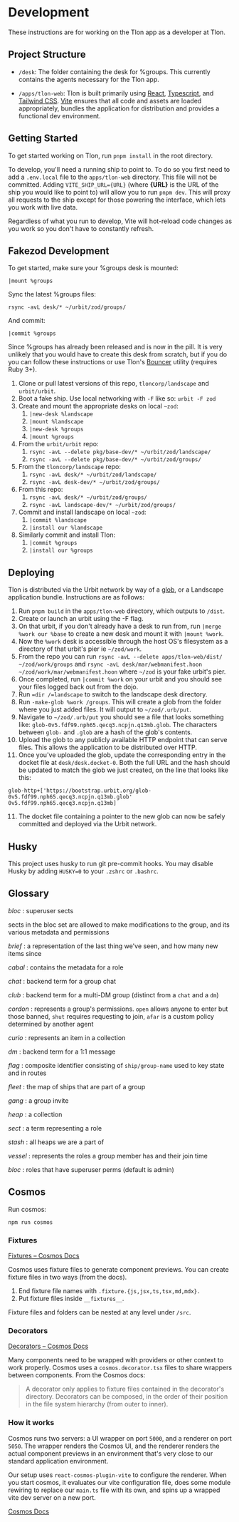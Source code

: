 # Development

These instructions are for working on the Tlon app as a developer at Tlon.

## Project Structure

-   `/desk`: The folder containing the desk for %groups. This currently contains the agents necessary for the Tlon app.

-   `/apps/tlon-web`: Tlon is built primarily using [React], [Typescript], and [Tailwind CSS]. [Vite] ensures that all code and assets are loaded appropriately, bundles the application for distribution and provides a functional dev environment.

## Getting Started

To get started working on Tlon, run `pnpm install` in the root directory.

To develop, you'll need a running ship to point to. To do so you first need to add a `.env.local` file to the `apps/tlon-web` directory. This file will not be committed. Adding `VITE_SHIP_URL={URL}` (where **{URL}** is the URL of the ship you would like to point to) will allow you to run `pnpm dev`. This will proxy all requests to the ship except for those powering the interface, which lets you work with live data.

Regardless of what you run to develop, Vite will hot-reload code changes as you work so you don't have to constantly refresh.

## Fakezod Development

To get started, make sure your %groups desk is mounted:

```
|mount %groups
```

Sync the latest %groups files:

```
rsync -avL desk/* ~/urbit/zod/groups/
```

And commit:

```
|commit %groups
```

Since %groups has already been released and is now in the pill. It is very unlikely that you would have to create this desk from scratch, but if you do you can follow these instructions or use Tlon's [Bouncer](https://github.com/tloncorp/bouncer) utility (requires Ruby 3+).

1. Clone or pull latest versions of this repo, `tloncorp/landscape` and `urbit/urbit`.
2. Boot a fake ship. Use local networking with `-F` like so: `urbit -F zod`
3. Create and mount the appropriate desks on local `~zod`:
    1. `|new-desk %landscape`
    2. `|mount %landscape`
    3. `|new-desk %groups`
    4. `|mount %groups`
4. From the `urbit/urbit` repo:
    1. `rsync -avL --delete pkg/base-dev/* ~/urbit/zod/landscape/`
    2. `rsync -avL --delete pkg/base-dev/* ~/urbit/zod/groups/`
5. From the `tloncorp/landscape` repo:
    1. `rsync -avL desk/* ~/urbit/zod/landscape/`
    2. `rsync -avL desk-dev/* ~/urbit/zod/groups/`
6. From this repo:
    1. `rsync -avL desk/* ~/urbit/zod/groups/`
    2. `rsync -avL landscape-dev/* ~/urbit/zod/groups/`
7. Commit and install landscape on local `~zod`:
    1. `|commit %landscape`
    2. `|install our %landscape`
8. Similarly commit and install Tlon:
    1. `|commit %groups`
    2. `|install our %groups`

## Deploying

Tlon is distributed via the Urbit network by way of a [glob](https://developers.urbit.org/reference/additional/dist/glob#-make-glob), or a Landscape application bundle. Instructions are as follows:

1. Run `pnpm build` in the `apps/tlon-web` directory, which outputs to `/dist`.
2. Create or launch an urbit using the -F flag.
3. On that urbit, if you don't already have a desk to run from, run `|merge %work our %base` to create a new desk and mount it with `|mount %work`.
4. Now the `%work` desk is accessible through the host OS's filesystem as a directory of that urbit's pier ie `~/zod/work`.
5. From the repo you can run `rsync -avL --delete apps/tlon-web/dist/ ~/zod/work/groups` and `rsync -avL desk/mar/webmanifest.hoon ~/zod/work/mar/webmanifest.hoon` where `~/zod` is your fake urbit's pier.
6. Once completed, run `|commit %work` on your urbit and you should see your files logged back out from the dojo.
7. Run `=dir /=landscape` to switch to the landscape desk directory.
8. Run `-make-glob %work /groups`. This will create a glob from the folder where you just added files. It will output to `~/zod/.urb/put`.
9. Navigate to `~/zod/.urb/put` you should see a file that looks something like: `glob-0v5.fdf99.nph65.qecq3.ncpjn.q13mb.glob`. The characters between `glob-` and `.glob` are a hash of the glob's contents.
10. Upload the glob to any publicly available HTTP endpoint that can serve files. This allows the application to be distributed over HTTP.
11. Once you've uploaded the glob, update the corresponding entry in the docket file at `desk/desk.docket-0`. Both the full URL and the hash should be updated to match the glob we just created, on the line that looks like this:

```hoon
glob-http+['https://bootstrap.urbit.org/glob-0v5.fdf99.nph65.qecq3.ncpjn.q13mb.glob' 0v5.fdf99.nph65.qecq3.ncpjn.q13mb]
```

11. The docket file containing a pointer to the new glob can now be safely committed and deployed via the Urbit network.

## Husky

This project uses husky to run git pre-commit hooks. You may disable Husky by adding `HUSKY=0` to your `.zshrc` or `.bashrc`.

[react]: https://reactjs.org/
[typescript]: https://www.typescriptlang.org/
[tailwind css]: https://tailwindcss.com/
[vite]: https://vitejs.dev/

## Glossary

_bloc_ : superuser sects

sects in the bloc set are allowed to make modifications to the group, and its various metadata and permissions

_brief_ : a representation of the last thing we've seen, and how many new items since

_cabal_ : contains the metadata for a role

_chat_ : backend term for a group chat

_club_ : backend term for a multi-DM group (distinct from a `chat` and a `dm`)

_cordon_ : represents a group's permissions. `open` allows anyone to enter but those banned, `shut` requires requesting to join, `afar` is a custom policy determined by another agent

_curio_ : represents an item in a collection

_dm_ : backend term for a 1:1 message

_flag_ : composite identifier consisting of `ship/group-name` used to key state and in routes

_fleet_ : the map of ships that are part of a group

_gang_ : a group invite

_heap_ : a collection

_sect_ : a term representing a role

_stash_ : all heaps we are a part of

_vessel_ : represents the roles a group member has and their join time

_bloc_ : roles that have superuser perms (default is admin)

## Cosmos

Run cosmos:

```
npm run cosmos
```

### Fixtures

[Fixtures – Cosmos Docs](https://github.com/react-cosmos/react-cosmos/blob/main/docs/usage/fixtures.md)

Cosmos uses fixture files to generate component previews. You can create fixture files in two ways (from the docs).

1. End fixture file names with `.fixture.{js,jsx,ts,tsx,md,mdx}.`
2. Put fixture files inside `__fixtures__`.

Fixture files and folders can be nested at any level under `/src`.

### Decorators

[Decorators – Cosmos Docs](https://github.com/react-cosmos/react-cosmos/blob/main/docs/usage/decorators.md)

Many components need to be wrapped with providers or other context to work properly. Cosmos uses a `cosmos.decorator.tsx` files to share wrappers between components. From the Cosmos docs:

> A decorator only applies to fixture files contained in the decorator's directory. Decorators can be composed, in the order of their position in the file system hierarchy (from outer to inner).

### How it works

Cosmos runs two servers: a UI wrapper on port `5000`, and a renderer on port `5050`. The wrapper renders the Cosmos UI, and the renderer renders the actual component previews in an environment that's very close to our standard application environment.

Our setup uses `react-cosmos-plugin-vite` to configure the renderer. When you start cosmos, it evaluates our vite configuration file, does some module rewiring to replace our `main.ts` file with its own, and spins up a wrapped vite dev server on a new port.

[Cosmos Docs](https://github.com/react-cosmos/react-cosmos/blob/main/docs/README.md#getting-started)

